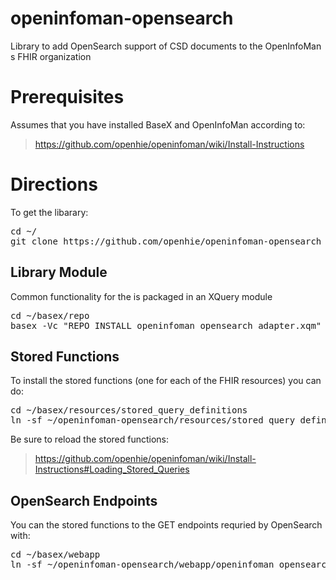 openinfoman-opensearch
======================

Library to add OpenSearch support of CSD documents to the OpenInfoMan
s FHIR organization

Prerequisites
=============

Assumes that you have installed BaseX and OpenInfoMan according to:
> https://github.com/openhie/openinfoman/wiki/Install-Instructions


Directions
==========
To get the libarary:
<pre>
cd ~/
git clone https://github.com/openhie/openinfoman-opensearch
</pre>

Library Module
--------------
Common functionality for the is packaged in an XQuery module
<pre>
cd ~/basex/repo
basex -Vc "REPO INSTALL openinfoman_opensearch_adapter.xqm"
</pre>


Stored Functions
----------------
To install the stored functions (one for each of the FHIR resources) you can do: 
<pre>
cd ~/basex/resources/stored_query_definitions
ln -sf ~/openinfoman-opensearch/resources/stored_query_definitions/* .
</pre>
Be sure to reload the stored functions: 
> https://github.com/openhie/openinfoman/wiki/Install-Instructions#Loading_Stored_Queries


OpenSearch Endpoints
--------------
You can the stored functions to the GET endpoints requried by OpenSearch with:  
<pre>
cd ~/basex/webapp
ln -sf ~/openinfoman-opensearch/webapp/openinfoman_opensearch_bindings.xqm
</pre>

